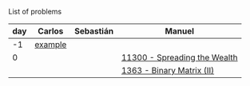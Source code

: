 List of problems



|day | Carlos        | Sebastián    | Manuel |
|--- | ------------- | ------------ | -----  |
| -1 | [example](http://lightoj.com/volume_showproblem.php?problem=1000&language=english&type=pdf) | | |
| 0  |  | | [11300 - Spreading the Wealth](https://uva.onlinejudge.org/index.php?option=com_onlinejudge&Itemid=8&page=show_problem&problem=2275)|
|    |  | | [1363 - Binary Matrix (II)](http://lightoj.com/volume_showproblem.php?problem=1363)|
